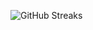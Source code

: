 ![GitHub Streaks](https://github-streaks-mqc9.onrender.com/streak/happilli/image?theme=midnight&cache_bust=1743803302&lang=ja)
